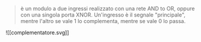 >è un modulo a due ingressi realizzato con una rete AND to OR, oppure con una singola porta XNOR. Un'ingresso è il segnale "principale", mentre l'altro se vale 1 lo complementa, mentre se vale 0 lo passa.

![[complementatore.svg]]